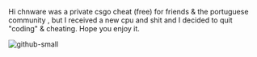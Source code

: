 Hi chnware was a private csgo cheat (free) for friends & the portuguese community , but I received a new cpu and shit and I decided to quit "coding" & cheating.
Hope you enjoy it.


![github-small](https://media.discordapp.net/attachments/730033183294357514/752655687158333470/Screenshot_1.png)
